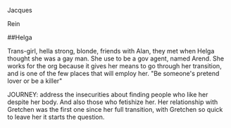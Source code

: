 Jacques

Rein

##Helga

Trans-girl, hella strong, blonde, friends with Alan, they met when Helga thought she was a gay man. She use to be a gov agent, named Arend. She works for the org because it gives her means to go through her transition, and is one of the few places that will employ her. "Be someone's pretend lover or be a killer"

JOURNEY: address the insecurities about finding people who like her despite her body. And also those who fetishize her. Her relationship with Gretchen was the first one since her full transition, with Gretchen so quick to leave her it starts the question.

